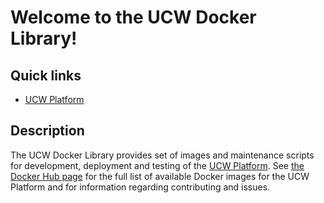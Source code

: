 # Welcome to the UCW Docker Library!

## Quick links

* [UCW Platform][1]

## Description

The UCW Docker Library provides set of images and maintenance scripts for development, deployment and testing of the [UCW Platform](https://unitycloudware.com). See [the Docker Hub page](https://hub.docker.com/r/unitycloudware) for the full list of available Docker images for the UCW Platform and for information regarding contributing and issues.

[1]: https://unitycloudware.com 
